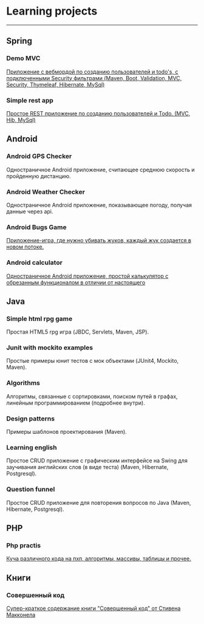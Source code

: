 # Learning projects 

-----

## Spring

### Demo MVC

[Приложение с вебмордой по созданию пользователей и todo's, с подключенными Security фильтрами (Maven, Boot, Validation, MVC, Security, Thymeleaf, Hibernate, MySql)](//github.com/Firsss21/demoMVC)

### Simple rest app

[Простое REST приложение по созданию пользователей и Todo. (MVC, Hib, MySql)](//github.com/Firsss21/simpleRestApp)

## Android


### Android GPS Checker 

Одностраничное Android приложение, считающее среднюю скорость и пройденную дистанцию.

### Android Weather Checker

Одностраничное Android приложение, показывающее погоду, получая данные через api.

### Android Bugs Game

[Приложение-игра, где нужно убивать жуков, каждый жук создается в новом потоке.](//github.com/Firsss21/bugs)

### Android calculator

[Одностраничное Android приложение, простой калькулятор с обрезанным функционалом в отличии от настоящего](//github.com/Firsss21/simple_calculator)


## Java


### Simple html rpg game

Простая HTML5 rpg игра (JBDC, Servlets, Maven, JSP).

### Junit with mockito examples

Простые примеры юнит тестов с мок объектами (JUnit4, Mockito, Maven).

### Algorithms 

Алгоритмы, связанные с сортировками, поиском путей в графах, линейным программированием (подробнее внутри).

### Design patterns

Примеры шаблонов проектирования (Maven).

### Learning english

Простое CRUD приложение с графическим интерфейсе на Swing для заучивания английских слов (в виде теста) (Maven, Hibernate, Postgresql).

### Question funnel

Простое CRUD приложение для повторения вопросов по Java (Maven, Hibernate, Postgresql).


## PHP

### Php practis

[Куча различного кода на пхп, алгоритмы, массивы, таблицы и прочее.](//github.com/Firsss21/php_practis)

## Книги

### Совершенный код

[Супер-краткое содержание книги "Совершенный код" от Стивена Макконела](//github.com/Firsss21/complete_code_very_short_version)
